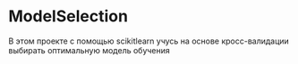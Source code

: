 # ModelSelection
В этом проекте с помощью scikitlearn учусь на основе кросс-валидации выбирать оптимальную модель обучения
